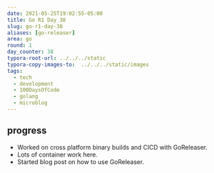 ```yaml
---
date: 2021-05-25T19:02:55-05:00
title: Go R1 Day 38
slug: go-r1-day-38
aliases: [go-releaser]
area: go
round: 1
day_counter: 38
typora-root-url: ../../../static
typora-copy-images-to:  ../../../static/images
tags:
  - tech
  - development
  - 100DaysOfCode
  - golang
  - microblog
---
```


## progress

- Worked on cross platform binary builds and CICD with GoReleaser.
- Lots of container work here.
- Started blog post on how to use GoReleaser.
